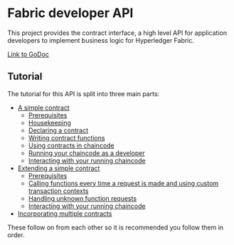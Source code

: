 # Fabric developer API
This project provides the contract interface, a high level API for application developers to implement business logic for Hyperledger Fabric.

[Link to GoDoc](https://godoc.org/github.com/awjh-ibm/fabric-go-developer-api/contractapi)

## Tutorial
The tutorial for this API is split into three main parts:
- [A simple contract](./tutorials/a_simple_contract.md)
    - [Prerequisites](./tutorials/a_simple_contract.md#prerequisites)
    - [Housekeeping](./tutorials/a_simple_contract.md#housekeeping)
    - [Declaring a contract](./tutorials/a_simple_contract.md#declaring-a-contract)
    - [Writing contract functions](./tutorials/a_simple_contract.md#writing-contract-functions)
    - [Using contracts in chaincode](./tutorials/a_simple_contract.md#using-contracts-in-chaincode)
    - [Running your chaincode as a developer](./tutorials/a_simple_contract.md#running-your-chaincode-as-a-developer)
    - [Interacting with your running chaincode](./tutorials/a_simple_contract.md#interacting-with-your-running-chaincode)
- [Extending a simple contract](./tutorials/extending_a_simple_contract.md)
    - [Prerequisites](./tutorials/extending_a_simple_contract.md#prerequisites)
    - [Calling functions every time a request is made and using custom transaction contexts](./tutorials/extending_a_simple_contract.md#calling-functions-every-time-a-request-is-made-and-using-custom-transaction-contexts)
    - [Handling unknown function requests](./tutorials/extending_a_simple_contract.md#handling-unknown-function-requests)
    - [Interacting with your running chaincode](./tutorials/extending_a_simple_contract.md#interacting-with-your-running-chaincode)
- [Incorporating multiple contracts](./tutorials/incorporating_multiple_contracts.md)

These follow on from each other so it is recommended you follow them in order.